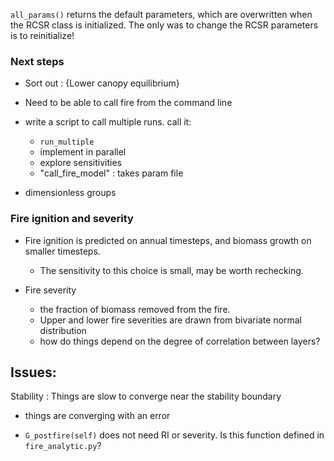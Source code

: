 `all_params()` returns the default parameters, which are overwritten when the RCSR class is initialized.
The only was to change the RCSR parameters is to reinitialize!  




###  Next steps

- Sort out : {Lower canopy equilibrium}
- Need to be able to call fire from the command line



- write a script to call multiple runs.  call it:
   - `run_multiple`
   -  implement in parallel
   -  explore sensitivities
   - "call_fire_model" : takes param file

-  dimensionless groups

### Fire ignition and severity

- Fire ignition is predicted on annual timesteps, and
biomass growth on smaller timesteps.  
  - The sensitivity to this choice is small, may be worth rechecking.


- Fire severity
   -  the fraction of biomass removed from the fire.
   - Upper and lower fire severities are drawn from bivariate normal distribution
   - how do things depend on the degree of correlation between layers?


## Issues:
Stability : Things are slow to converge near the stability boundary
 -  things are converging with an error

-  `G_postfire(self)` does not need RI or severity.
 Is this function defined in `fire_analytic.py`?
